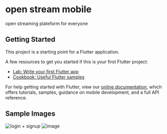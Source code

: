 
# open stream mobile

open streaming plateform for everyone

## Getting Started

This project is a starting point for a Flutter application.

A few resources to get you started if this is your first Flutter project:

- [Lab: Write your first Flutter app](https://flutter.dev/docs/get-started/codelab)
- [Cookbook: Useful Flutter samples](https://flutter.dev/docs/cookbook)

For help getting started with Flutter, view our
[online documentation](https://flutter.dev/docs), which offers tutorials,
samples, guidance on mobile development, and a full API reference.

## Sample Images
![login + signup](https://user-images.githubusercontent.com/62440911/112030277-1e83af80-8b60-11eb-987d-5c8436d315d1.jpg)
![image](https://user-images.githubusercontent.com/62440911/112031285-2bed6980-8b61-11eb-878c-53504814adcb.jpg)
